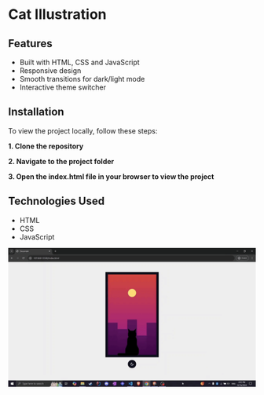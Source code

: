 # Cat Illustration

## Features

- Built with HTML, CSS and JavaScript
- Responsive design
- Smooth transitions for dark/light mode
- Interactive theme switcher

## Installation

To view the project locally, follow these steps:

**1. Clone the repository**

**2. Navigate to the project folder**

**3. Open the index.html file in your browser to view the project**

## Technologies Used

- HTML
- CSS
- JavaScript

![App Demo](./demo.gif)
